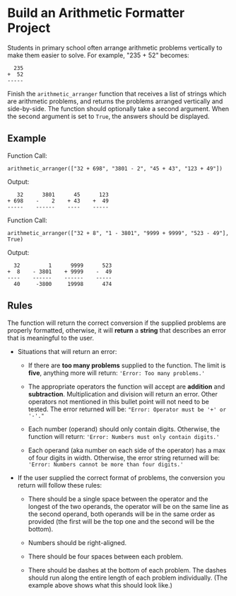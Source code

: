 
# Build an Arithmetic Formatter Project

Students in primary school often arrange arithmetic problems vertically to make them easier to solve. For example, "235 + 52" becomes:  

```
  235  
+  52  
-----  
```

Finish the ```arithmetic_arranger``` function that receives a list of strings which are arithmetic problems, and returns the problems arranged vertically and side-by-side. The function should optionally take a second argument. When the second argument is set to ```True```, the answers should be displayed.  

## Example

Function Call:  

```
arithmetic_arranger(["32 + 698", "3801 - 2", "45 + 43", "123 + 49"])
```

Output:  

```
   32      3801      45      123  
+ 698    -    2    + 43    +  49  
-----    ------    ----    -----  
```

Function Call:  

```
arithmetic_arranger(["32 + 8", "1 - 3801", "9999 + 9999", "523 - 49"], True)  
```

Output:  

```
  32         1      9999      523  
+  8    - 3801    + 9999    -  49  
----    ------    ------    -----  
  40     -3800     19998      474  
```

## Rules

The function will return the correct conversion if the supplied problems are properly formatted, otherwise, it will **return** a **string** that describes an error that is meaningful to the user.  

* Situations that will return an error:  
    * If there are **too many problems** supplied to the function. The limit is **five**, anything more will return: ```'Error: Too many problems.'```  

    * The appropriate operators the function will accept are **addition** and **subtraction**. Multiplication and division will return an error. Other operators not mentioned in this bullet point will not need to be tested. The error returned will be: ```"Error: Operator must be '+' or '-'."```  

    * Each number (operand) should only contain digits. Otherwise, the function will return: ```'Error: Numbers must only contain digits.'```  

    * Each operand (aka number on each side of the operator) has a max of four digits in width. Otherwise, the error string returned will be: ```'Error: Numbers cannot be more than four digits.'```  

* If the user supplied the correct format of problems, the conversion you return will follow these rules:

    * There should be a single space between the operator and the longest of the two operands, the operator will be on the same line as the second operand, both operands will be in the same order as provided (the first will be the top one and the second will be the bottom).  

    * Numbers should be right-aligned.  

    * There should be four spaces between each problem.  

    * There should be dashes at the bottom of each problem. The dashes should run along the entire length of each problem individually. (The example above shows what this should look like.)